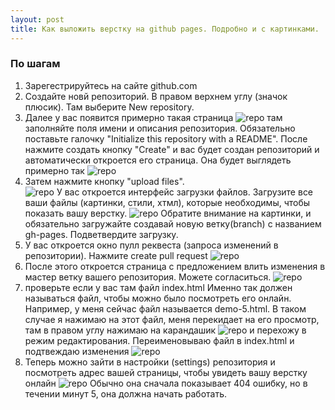 ```yaml
---
layout: post
title: Как выложить верстку на github pages. Подробно и с картинками.
---
```

### По шагам
1. Зарегестрируйтесь на сайте github.com
2. Создайте новй репозиторий. В правом верхнем углу (значок плюсик). Там выберите New repository.
3. Далее у вас появится примерно такая страница 
![repo](https://guides.github.com/activities/hello-world/create-new-repo.png)
там заполняйте поля имени и описания репозитория. Обязательно поставьте галочку "Initialize this repository with a README".
После нажмите создать кнопку "Create" и вас будет создан репозиторий и автоматически откроется его страница. Она будет выглядеть примерно так
![repo](http://dl1.joxi.net/drive/0002/3216/138384/160223/75e7954615.jpg)
4. Затем нажмите кнопку "upload files".  
![repo](http://dl1.joxi.net/drive/0002/3216/138384/160223/a98df6bf5b.jpg)
У вас откроется интерфейс загрузки файлов. Загрузите все ваши файлы (картинки, стили, хтмл), которые необходимы, чтобы показать вашу верстку. 
![repo](http://dl3.joxi.net/drive/0002/3216/138384/160223/17cddc8b35.jpg)
Обратите внимание на картинки, и обязательно загружайте создавай новую ветку(branch) с названием gh-pages. Подветвердите загрузку.
5. У вас откроется окно пулл реквеста (запроса изменений в репозитории). Нажмите create pull request
![repo](http://dl1.joxi.net/drive/0002/3216/138384/160223/be9e5fbcd4.jpg)
6. После этого откроется страница с предложением влить изменения в мастер ветку вашего репозитория. Можете согласиться.
![repo](http://dl1.joxi.net/drive/0002/3216/138384/160223/116b7e0970.jpg)
7. проверьте если у вас там файл index.html Именно так должен называться файл, чтобы можно было посмотреть его онлайн. Например, у меня сейчас файл называется demo-5.html. В таком случае я нажимаю на этот файл, меня перекидает на его просмотр, там в правом углу нажимаю на карандашик 
![repo](http://dl3.joxi.net/drive/0002/3216/138384/160223/cb74904f6d.jpg)
и перехожу в режим редактирования. Переименовываю файл в index.html и подтвеждаю изменения
![repo](http://dl3.joxi.net/drive/0002/3216/138384/160223/1c6f163bda.jpg)
8. Теперь можно зайти в настройки (settings) репозитория и посмотреть адрес вашей страницы, чтобы увидеть вашу верстку онлайн 
![repo](http://dl1.joxi.net/drive/0002/3216/138384/160223/6212ffc1dd.jpg)
Обычно она сначала показывает 404 ошибку, но в течении минут 5, она должна начать работать.
